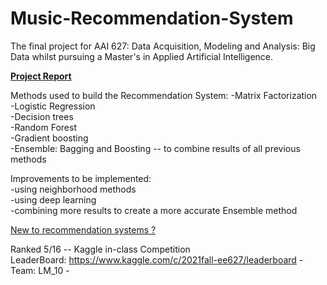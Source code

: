 # Music-Recommendation-System

The final project for AAI 627: Data Acquisition, Modeling and Analysis: Big Data whilst pursuing a Master's in Applied Artificial Intelligence.
<!-- https://moronslayer.github.io/Music-Recommendation-System/ -->

[**Project Report**](https://github.com/MoronSlayer/Music-Recommendation-System/blob/main/628_final_proj_Prashant_Ritesh.pdf)

Methods used to build the Recommendation System:
-Matrix Factorization <br />
-Logistic Regression <br />
-Decision trees <br />
-Random Forest <br />
-Gradient boosting <br />
-Ensemble: Bagging and Boosting --  to combine results of all previous methods  <br />

Improvements to be implemented: <br />
-using neighborhood methods  <br />
-using deep learning <br />
-combining more results to create a more accurate Ensemble method  <br />

[New to recommendation systems ?](https://en.wikipedia.org/wiki/Recommender_system)

Ranked 5/16 -- Kaggle in-class Competition <br />
LeaderBoard: https://www.kaggle.com/c/2021fall-ee627/leaderboard - Team: LM_10 -  <br />

